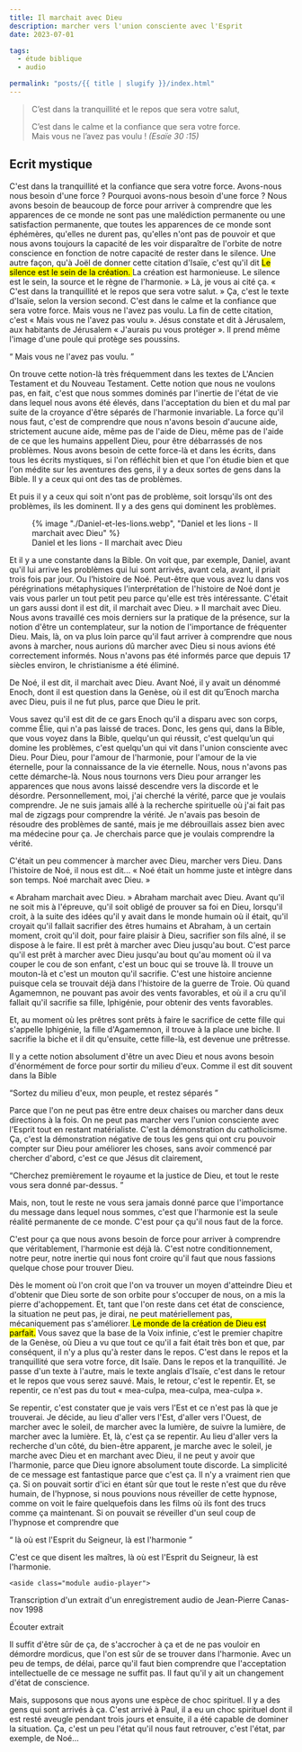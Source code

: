 ```yaml
---
title: Il marchait avec Dieu
description: marcher vers l'union consciente avec l'Esprit 
date: 2023-07-01

tags:
  - étude biblique 
  - audio

permalink: "posts/{{ title | slugify }}/index.html"
---
```

<blockquote class="hero">
C’est dans la tranquillité et le repos que sera votre salut,  

C’est dans le calme et la confiance que sera votre force.  
Mais vous ne l’avez pas voulu !
<cite class="poem">(Esaïe 30 :15)</cite>
</blockquote>

 ## Ecrit mystique

C'est dans la tranquillité et la confiance que sera votre force. Avons-nous nous besoin d'une force ? Pourquoi avons-nous besoin d'une force ? Nous avons besoin de beaucoup de force pour arriver à comprendre que les apparences de ce monde ne sont pas une malédiction permanente ou une satisfaction permanente, que toutes les apparences de ce monde sont éphémères, qu'elles ne durent pas, qu'elles n'ont pas de pouvoir et que nous avons toujours la capacité de les voir disparaître de l'orbite de notre conscience en fonction de notre capacité de rester dans le silence. Une autre façon, qu'à Joël de donner cette citation d'Isaïe, c'est qu'il dit
<mark> Le silence est le sein de la création. </mark> La création est harmonieuse. Le silence est le sein, la source et le règne de l'harmonie. » Là, je vous ai cité ça. « C'est dans la tranquillité et le repos que sera votre salut. » Ça, c'est le texte d'Isaïe, selon la version second. C'est dans le calme et la confiance que sera votre force. Mais vous ne l'avez pas voulu. La fin de cette citation, c'est « Mais vous ne l'avez pas voulu ». Jésus constate et dit à Jérusalem, aux habitants de Jérusalem « J'aurais pu vous protéger ».
Il prend même l'image d'une poule qui protège ses poussins.

 <q> Mais vous ne l'avez pas voulu. </q> 
 
 On trouve cette notion-là très fréquemment dans les textes de L'Ancien Testament et du Nouveau Testament. Cette notion que nous ne voulons pas, en fait, c'est que nous sommes dominés par l'inertie de l'état de vie dans lequel nous avons été élevés, dans l'acceptation du bien et du mal par suite de la croyance d'être séparés de l'harmonie invariable. La force qu'il nous faut, c'est de comprendre que nous n'avons besoin d'aucune aide, strictement aucune aide, même pas de l'aide de Dieu, même pas de l'aide de ce que les humains appellent Dieu, pour être débarrassés de nos problèmes. Nous avons besoin de cette force-là et dans les écrits, dans tous les écrits mystiques, si l'on réfléchit bien et que l'on étudie bien et que l'on médite sur les aventures des gens, il y a deux sortes de gens dans la Bible. Il y a ceux qui ont des tas de problèmes.
   
   Et puis il y a ceux qui soit n'ont pas de problème, soit lorsqu'ils ont des problèmes, ils les dominent. Il y a des gens qui dominent les problèmes.  
   
   <figure>
 {% image "./Daniel-et-les-lions.webp", "Daniel et les lions - Il marchait avec Dieu" %}
 <figcaption>Daniel et les lions - Il marchait avec Dieu</figcaption>
 </figure>
   Et il y a une constante dans la Bible. On voit que, par exemple, Daniel, avant qu'il lui arrive les problèmes qui lui sont arrivés, avant cela, avant, il priait trois fois par jour. Ou l’histoire de Noé. Peut-être que vous avez lu dans vos pérégrinations métaphysiques l'interprétation de l'histoire de Noé dont je vais vous parler un tout petit peu parce qu'elle est très intéressante. C'était un gars aussi dont il est dit, il marchait avec Dieu. » Il marchait avec Dieu. Nous avons travaillé ces mois derniers sur la pratique de la présence, sur la notion d'être un contemplateur, sur la notion de l'importance de fréquenter Dieu. Mais, là, on va plus loin parce qu'il faut arriver à comprendre que nous avons à marcher, nous aurions dû marcher avec Dieu si nous avions été correctement informés. Nous n'avons pas été informés parce que depuis 17 siècles environ, le christianisme a été éliminé.  
   
   De Noé, il est dit, il marchait avec Dieu. Avant Noé, il y avait un dénommé Enoch, dont il est question dans la Genèse, où il est dit qu’Enoch marcha avec Dieu, puis il ne fut plus, parce que Dieu le prit.
   
   Vous savez qu'il est dit de ce gars Enoch qu'il a disparu avec son corps, comme Élie, qui n'a pas laissé de traces. Donc, les gens qui, dans la Bible, que vous voyez dans la Bible, quelqu'un qui réussit, c'est quelqu’un qui domine les problèmes, c'est quelqu'un qui vit dans l'union consciente avec Dieu. Pour Dieu, pour l'amour de l'harmonie, pour l'amour de la vie éternelle, pour la connaissance de la vie éternelle. Nous, nous n'avons pas cette démarche-là. Nous nous tournons vers Dieu pour arranger les apparences que nous avons laissé descendre vers la discorde et le désordre. Personnellement, moi, j'ai cherché la vérité, parce que je voulais comprendre. Je ne suis jamais allé à la recherche spirituelle où j'ai fait pas mal de zigzags pour comprendre la vérité. Je n'avais pas besoin de résoudre des problèmes de santé, mais je me débrouillais assez bien avec ma médecine pour ça. Je cherchais parce que je voulais comprendre la vérité.
   
   C'était un peu commencer à marcher avec Dieu, marcher vers Dieu. Dans l'histoire de Noé, il nous est dit...  « Noé était un homme juste et intègre dans son temps. Noé marchait avec Dieu. »
   
   « Abraham marchait avec Dieu. » Abraham marchait avec Dieu. Avant qu'il ne soit mis à l'épreuve, qu'il soit obligé de prouver sa foi en Dieu, lorsqu'il croit, à la suite des idées qu'il y avait dans le monde humain où il était, qu'il croyait qu'il fallait sacrifier des êtres humains et Abraham, à un certain moment, croit qu'il doit, pour faire plaisir à Dieu, sacrifier son fils aîné, il se dispose à le faire. Il est prêt à marcher avec Dieu jusqu'au bout. C'est parce qu'il est prêt à marcher avec Dieu jusqu'au bout qu'au moment où il va couper le cou de son enfant, c'est un bouc qui se trouve là. Il trouve un mouton-là et c'est un mouton qu'il sacrifie. C'est une histoire ancienne puisque cela se trouvait déjà dans l'histoire de la guerre de Troie. Où quand Agamemnon, ne pouvant pas avoir des vents favorables, et où il a cru qu'il fallait qu'il sacrifie sa fille, Iphigénie, pour obtenir des vents favorables.
   
   Et, au moment où les prêtres sont prêts à faire le sacrifice de cette fille qui s'appelle Iphigénie, la fille d'Agamemnon, il trouve à la place une biche. Il sacrifie la biche et il dit qu'ensuite, cette fille-là, est devenue une prêtresse.
   
   Il y a cette notion absolument d'être un avec Dieu et nous avons besoin d'énormément de force pour sortir du milieu d'eux. Comme il est dit souvent dans la Bible 
   
   <q>Sortez du milieu d'eux, mon peuple, et restez séparés </q>
   
   Parce que l'on ne peut pas être entre deux chaises ou marcher dans deux directions à la fois. On ne peut pas marcher vers l'union consciente avec l'Esprit tout en restant matérialiste. C'est la démonstration du catholicisme. Ça, c'est la démonstration négative de tous les gens qui ont cru pouvoir compter sur Dieu pour améliorer les choses, sans avoir commencé par chercher d'abord, c'est ce que Jésus dit clairement, 
   
   <q>Cherchez premièrement le royaume et la justice de Dieu, et tout le reste vous sera donné par-dessus. </q>  
   
   Mais, non, tout le reste ne vous sera jamais donné parce que l'importance du message dans lequel nous sommes, c'est que l'harmonie est la seule réalité permanente de ce monde. C'est pour ça qu'il nous faut de la force.  
   
   C'est pour ça que nous avons besoin de force pour arriver à comprendre que véritablement, l'harmonie est déjà là. C'est notre conditionnement, notre peur, notre inertie qui nous font croire qu'il faut que nous fassions quelque chose pour trouver Dieu.
   
   Dès le moment où l'on croit que l'on va trouver un moyen d'atteindre Dieu et d'obtenir que Dieu sorte de son orbite pour s'occuper de nous, on a mis la pierre d'achoppement. Et, tant que l'on reste dans cet état de conscience, la situation ne peut pas, je dirai, ne peut matériellement pas, mécaniquement pas s'améliorer.<mark> Le monde de la création de Dieu est parfait.</mark> Vous savez que la base de la Voix infinie, c'est le premier chapitre de la Genèse, où Dieu a vu que tout ce qu'il a fait était très bon et que, par conséquent, il n'y a plus qu'à rester dans le repos. C'est dans le repos et la tranquillité que sera votre force, dit Isaïe. Dans le repos et la tranquillité. Je passe d'un texte à l'autre, mais le texte anglais d'Isaïe, c'est dans le retour et le repos que vous serez sauvé. Mais, le retour, c'est le repentir. Et, se repentir, ce n'est pas du tout « mea-culpa, mea-culpa, mea-culpa ».  
   
   Se repentir, c'est constater que je vais vers l'Est et ce n'est pas là que je trouverai. Je décide, au lieu d'aller vers l'Est, d'aller vers l'Ouest, de marcher avec le soleil, de marcher avec la lumière, de suivre la lumière, de marcher avec la lumière. Et, là, c'est ça se repentir. Au lieu d'aller vers la recherche d'un côté, du bien-être apparent, je marche avec le soleil, je marche avec Dieu et en marchant avec Dieu, il ne peut y avoir que l'harmonie, parce que Dieu ignore absolument toute discorde. La simplicité de ce message est fantastique parce que c'est ça. Il n'y a vraiment rien que ça. Si on pouvait sortir d'ici en étant sûr que tout le reste n'est que du rêve humain, de l'hypnose, si nous pouvions nous réveiller de cette hypnose, comme on voit le faire quelquefois dans les films où ils font des trucs comme ça maintenant. Si on pouvait se réveiller d'un seul coup de l'hypnose et comprendre que
   
   <q> là où est l'Esprit du Seigneur, là est l'harmonie </q>
   
   C'est ce que disent les maîtres, là où est l'Esprit du Seigneur, là est l'harmonie.  
   
    <aside class="module audio-player">
<div class="group">
 <p class="dek"> Transcription d'un extrait d'un enregistrement audio de Jean-Pierre Canas- nov 1998</p>
  <span class="soundcite " data-url="/media/il-marchait-avec-dieu.mp3"  data-plays="c1" style="max-width: 40%;">Écouter extrait</span>
 </div>
</aside>
   
   Il suffit d'être sûr de ça, de s'accrocher à ça et de ne pas vouloir en démordre mordicus, que l'on est sûr de se trouver dans l'harmonie. Avec un peu de temps, de délai, parce qu'il faut bien comprendre que l'acceptation intellectuelle de ce message ne suffit pas. Il faut qu'il y ait un changement d'état de conscience.  
   
   Mais, supposons que nous ayons une espèce de choc spirituel. Il y a des gens qui sont arrivés à ça.  C'est arrivé à Paul, il a eu un choc spirituel dont il est resté aveugle pendant trois jours et ensuite, il a été capable de dominer la situation. Ça, c'est un peu l'état qu'il nous faut retrouver, c'est l'état, par exemple, de Noé... 